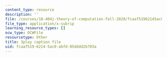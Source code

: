 ```yaml
---
content_type: resource
description: ''
file: /courses/18-404j-theory-of-computation-fall-2020/fcaaf51962145ac0abfd05dddd2b703a_vqFRAWeEcUs.vtt
file_type: application/x-subrip
learning_resource_types: []
ocw_type: OCWFile
resourcetype: Other
title: 3play caption file
uid: fcaaf519-6214-5ac0-abfd-05dddd2b703a
---
```

